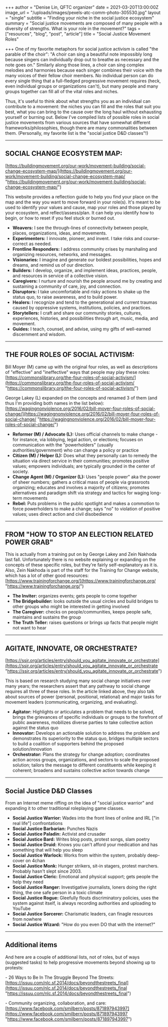 +++
author = "Denise Lin, QFTC organizer"
date = 2021-03-20T13:00:00Z
image_url = "/uploads/images/pexels-atc-comm-photo-305530.jpg"
layout = "single"
subtitle = "Finding your niche in the social justice ecosystem"
summary = "Social justice movements are composed of many people with a diversity of strengths. What is your role in the movement?"
tags = ["resources", "blog", "post", "article"]
title = "Social Justice Movement Roles"

+++
One of my favorite metaphors for social justice activism is called "the parable of the choir": "A choir can sing a beautiful note impossibly long because singers can individually drop out to breathe as necessary and the note goes on." Similarly along those lines, a choir can sing complex melodies and harmonies because each singer combines their voice with the many voices of their fellow choir members. No individual person can do every single thing that a full-fledged progressive movement requires (heck, even individual groups or organizations can't), but many people and many groups together can fill all of the vital roles and niches.

Thus, it's useful to think about what strengths you as an individual can contribute to a movement: the niches you can fill and the roles that suit you best, what you can bring to the cause over the long haul without exhausting yourself or burning out. Below I've compiled lists of possible roles in social justice movements from various sources that have somewhat different frameworks/philosophies, though there are many commonalities between them. (Personally, my favorite list is the "social justice D&D classes"!)

***

## SOCIAL CHANGE ECOSYSTEM MAP:

[https://buildingmovement.org/our-work/movement-building/social-change-ecosystem-map/](https://buildingmovement.org/our-work/movement-building/social-change-ecosystem-map/ "https://buildingmovement.org/our-work/movement-building/social-change-ecosystem-map/")

This website provides a reflection guide to help you find your place on the map and the way you want to move forward in your role(s). It's meant to be used to identify your values and cause, map your roles and those played by your ecosystem, and reflect/assess/plan. It can help you identify how to begin, or how to reset if you feel stuck or burned out.

* **Weavers:** I see the through-lines of connectivity between people, places, organizations, ideas, and movements.
* **Experimenters:** I innovate, pioneer, and invent. I take risks and course-correct as needed.
* **Frontline Responders:** I address community crises by marshaling and organizing resources, networks, and messages.
* **Visionaries:** I imagine and generate our boldest possibilities, hopes and dreams, and remind us of our direction.
* **Builders:** I develop, organize, and implement ideas, practices, people, and resources in service of a collective vision.
* **Caregivers:** I nurture and nourish the people around me by creating and sustaining a community of care, joy, and connection.
* **Disruptors:** I take uncomfortable and risky actions to shake up the status quo, to raise awareness, and to build power.
* **Healers:** I recognize and tend to the generational and current traumas caused by oppressive systems, institutions, policies, and practices.
* **Storytellers:** I craft and share our community stories, cultures, experiences, histories, and possibilities through art, music, media, and movement.
* **Guides:** I teach, counsel, and advise, using my gifts of well-earned discernment and wisdom.

***

## THE FOUR ROLES OF SOCIAL ACTIVISM:

Bill Moyer (M) came up with the original four roles, as well as descriptions of "effective" and "ineffective" ways that people may play these roles: [https://commonslibrary.org/the-four-roles-of-social-activism/](https://commonslibrary.org/the-four-roles-of-social-activism/ "https://commonslibrary.org/the-four-roles-of-social-activism/")

George Lakey (L) expanded on the concepts and renamed 3 of them (and thus I'm providing both names in the list below): [https://wagingnonviolence.org/2016/02/bill-moyer-four-roles-of-social-change/](https://wagingnonviolence.org/2016/02/bill-moyer-four-roles-of-social-change/ "https://wagingnonviolence.org/2016/02/bill-moyer-four-roles-of-social-change/")

* **Reformer (M) / Advocate (L):** Uses official channels to make change - for instance, via lobbying, legal action, or elections; focuses on communication with the "powerholders" (usually authorities/government) who can change a policy or practice
* **Citizen (M) / Helper (L):** Does what they personally can to remedy the situation via direct service in their communities; promotes positive values; empowers individuals; are typically grounded in the center of society.
* **Change Agent (M) / Organizer (L):** Uses "people power" aka the power of sheer numbers; gathers a critical mass of people via grassroots organizing; educates and involves a majority of citizens; promotes alternatives and paradigm shift via strategy and tactics for waging long-term movements
* **Rebel:** Puts problems in the public spotlight and makes a commotion to force powerholders to make a change; says "no" to violation of positive values; uses direct action and civil disobedience

***

## FROM "HOW TO STOP AN ELECTION RELATED POWER GRAB"

This is actually from a training put on by George Lakey and Zein Nakhoda last fall. Unfortunately there is no website explaining or expanding on the concepts of these specific roles, but they're fairly self-explanatory as it is. Also, Zein Nakhoda is part of the staff for the Training for Change website, which has a lot of other good resources: [https://www.trainingforchange.org/](https://www.trainingforchange.org/ "https://www.trainingforchange.org/")

* **The Inviter:** organizes events; gets people to come together
* **The Bridgebuilder:** looks outside the usual circles and build bridges to other groups who might be interested in getting involved
* **The Caregiver:** checks on people/communities, keeps people safe, maintains and sustains the group
* **The Truth Teller:** raises questions or brings up facts that people might not want to hear

***

## AGITATE, INNOVATE, OR ORCHESTRATE?

[https://ssir.org/articles/entry/should_you_agitate_innovate_or_orchestrate](https://ssir.org/articles/entry/should_you_agitate_innovate_or_orchestrate "https://ssir.org/articles/entry/should_you_agitate_innovate_or_orchestrate")

This is based on research studying many social change initiatives over many years; the researchers assert that any pathway to social change requires all three of these roles. In the article linked above, they also talk about sources of power (personal, positional, relational) and major tasks for movement leaders (communicating, organizing, and evaluating).

* **Agitator:** Highlights or articulates a problem that needs to be solved, brings the grievances of specific individuals or groups to the forefront of public awareness, mobilizes diverse parties to take collective action against the status quo
* **Innovator:** Develops an actionable solution to address the problem and demonstrates its superiority to the status quo, bridges multiple sectors to build a coalition of supporters behind the proposed solution/innovation
* **Orchestrator:** Plans the strategy for change adoption; coordinates action across groups, organizations, and sectors to scale the proposed solution; tailors the message to different constituents while keeping it coherent; broadens and sustains collective action towards change

***

## Social Justice D&D Classes

From an Internet meme riffing on the idea of "social justice warrior" and expanding it to other traditional roleplaying game classes.

* **Social Justice Warrior:** Wades into the front lines of online and IRL \["in real life"\] confrontations
* **Social Justice Barbarian:** Punches Nazis
* **Social Justice Paladin:** Activist and crusader
* **Social Justice Bard:** Writes blog posts, protest songs, slam poetry
* **Social Justice Druid:** Knows you can't afford your medication and has something that will help you sleep
* **Social Justice Warlock:** Works from within the system, probably deep-cover on 4chan
* **Social Justice Monk:** Hunger strikers, sit-in stagers, protest marchers. Probably hasn't slept since 2003.
* **Social Justice Cleric:** Emotional and physical support; gets people the help they need
* **Social Justice Ranger:** Investigative journalists, loners doing the right thing, the one safe person in a toxic climate
* **Social Justice Rogue:** Gleefully flouts discriminatory policies, uses the system against itself, is always recording authorities and uploading to YouTube
* **Social Justice Sorcerer:** Charismatic leaders, can finagle resources from nowhere
* **Social Justice Wizard:** "How do you even DO that with the internet?"

***

## Additional items

And here are a couple of additional lists, not of roles, but of ways (suggested tasks) to help progressive movements beyond showing up to protests:

\- 26 Ways to Be In The Struggle Beyond The Streets: [https://issuu.com/nlc.sf.2014/docs/beyondthestreets_final](https://issuu.com/nlc.sf.2014/docs/beyondthestreets_final "https://issuu.com/nlc.sf.2014/docs/beyondthestreets_final")

\- Community organizing, collaboration, and care: [https://www.facebook.com/smilbern/posts/871897943997](https://www.facebook.com/smilbern/posts/871897943997 "https://www.facebook.com/smilbern/posts/871897943997")